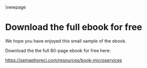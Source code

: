 \newpage

# Download the full ebook for free

We hope you have enjoyed this small sample of the ebook. 

Download the the full 80-page ebook for free here:

<https://semaphoreci.com/resources/book-microservices>

